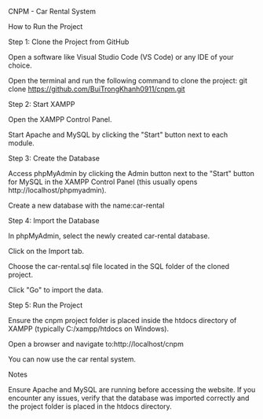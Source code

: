 CNPM - Car Rental System

How to Run the Project

Step 1: Clone the Project from GitHub

Open a software like Visual Studio Code (VS Code) or any IDE of your choice.

Open the terminal and run the following command to clone the project: 
git clone https://github.com/BuiTrongKhanh0911/cnpm.git



Step 2: Start XAMPP

Open the XAMPP Control Panel. 

Start Apache and MySQL by clicking the "Start" button next to each module.

Step 3: Create the Database

Access phpMyAdmin by clicking the Admin button next to the "Start" button for MySQL in the XAMPP Control Panel (this usually opens http://localhost/phpmyadmin).

Create a new database with the name:car-rental



Step 4: Import the Database

In phpMyAdmin, select the newly created car-rental database.

Click on the Import tab.

Choose the car-rental.sql file located in the SQL folder of the cloned project.

Click "Go" to import the data.

Step 5: Run the Project

Ensure the cnpm project folder is placed inside the htdocs directory of XAMPP (typically C:/xampp/htdocs on Windows).

Open a browser and navigate to:http://localhost/cnpm


You can now use the car rental system.

Notes

Ensure Apache and MySQL are running before accessing the website.
If you encounter any issues, verify that the database was imported correctly and the project folder is placed in the htdocs directory.

